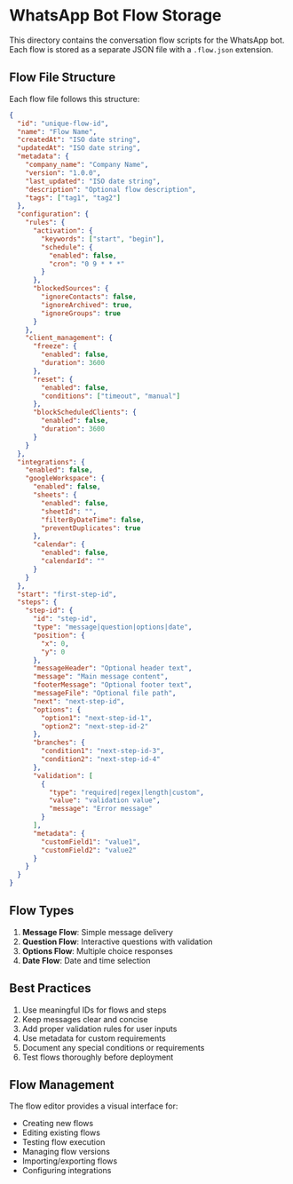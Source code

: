 # WhatsApp Bot Flow Storage

This directory contains the conversation flow scripts for the WhatsApp bot. Each flow is stored as a separate JSON file with a `.flow.json` extension.

## Flow File Structure

Each flow file follows this structure:

```json
{
  "id": "unique-flow-id",
  "name": "Flow Name",
  "createdAt": "ISO date string",
  "updatedAt": "ISO date string",
  "metadata": {
    "company_name": "Company Name",
    "version": "1.0.0",
    "last_updated": "ISO date string",
    "description": "Optional flow description",
    "tags": ["tag1", "tag2"]
  },
  "configuration": {
    "rules": {
      "activation": {
        "keywords": ["start", "begin"],
        "schedule": {
          "enabled": false,
          "cron": "0 9 * * *"
        }
      },
      "blockedSources": {
        "ignoreContacts": false,
        "ignoreArchived": true,
        "ignoreGroups": true
      }
    },
    "client_management": {
      "freeze": {
        "enabled": false,
        "duration": 3600
      },
      "reset": {
        "enabled": false,
        "conditions": ["timeout", "manual"]
      },
      "blockScheduledClients": {
        "enabled": false,
        "duration": 3600
      }
    }
  },
  "integrations": {
    "enabled": false,
    "googleWorkspace": {
      "enabled": false,
      "sheets": {
        "enabled": false,
        "sheetId": "",
        "filterByDateTime": false,
        "preventDuplicates": true
      },
      "calendar": {
        "enabled": false,
        "calendarId": ""
      }
    }
  },
  "start": "first-step-id",
  "steps": {
    "step-id": {
      "id": "step-id",
      "type": "message|question|options|date",
      "position": {
        "x": 0,
        "y": 0
      },
      "messageHeader": "Optional header text",
      "message": "Main message content",
      "footerMessage": "Optional footer text",
      "messageFile": "Optional file path",
      "next": "next-step-id",
      "options": {
        "option1": "next-step-id-1",
        "option2": "next-step-id-2"
      },
      "branches": {
        "condition1": "next-step-id-3",
        "condition2": "next-step-id-4"
      },
      "validation": [
        {
          "type": "required|regex|length|custom",
          "value": "validation value",
          "message": "Error message"
        }
      ],
      "metadata": {
        "customField1": "value1",
        "customField2": "value2"
      }
    }
  }
}
```

## Flow Types

1. **Message Flow**: Simple message delivery
2. **Question Flow**: Interactive questions with validation
3. **Options Flow**: Multiple choice responses
4. **Date Flow**: Date and time selection

## Best Practices

1. Use meaningful IDs for flows and steps
2. Keep messages clear and concise
3. Add proper validation rules for user inputs
4. Use metadata for custom requirements
5. Document any special conditions or requirements
6. Test flows thoroughly before deployment

## Flow Management

The flow editor provides a visual interface for:

- Creating new flows
- Editing existing flows
- Testing flow execution
- Managing flow versions
- Importing/exporting flows
- Configuring integrations 